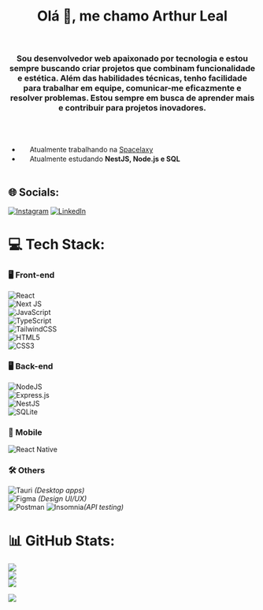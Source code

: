 <h1 align="center">Olá 👋, me chamo Arthur Leal</h1><br>
<h3 align="center">Sou desenvolvedor web apaixonado por tecnologia e estou sempre buscando criar projetos que combinam funcionalidade e estética. Além das habilidades técnicas, tenho facilidade para trabalhar em equipe, comunicar-me eficazmente e resolver problemas. Estou sempre em busca de aprender mais e contribuir para projetos inovadores.</h3><br><br>

- <img src="https://github.com/ritik307/ritik307/blob/main/images/laptop.gif" width="16"> Atualmente trabalhando na [Spacelaxy](https://github.com/spacelaxy)<br>
- <img src="https://media.giphy.com/media/VgCDAzcKvsR6OM0uWg/giphy.gif" width="16"> Atualmente estudando **NestJS, Node.js e SQL**<br><br>


## 🌐 Socials:
[![Instagram](https://img.shields.io/badge/Instagram-%23E4405F.svg?logo=Instagram&logoColor=white)](https://instagram.com/arthurlleall1) [![LinkedIn](https://img.shields.io/badge/LinkedIn-%230077B5.svg?logo=linkedin&logoColor=white)](https://www.linkedin.com/in/arthur-leal-9a8ab1315/) 

# 💻 Tech Stack:

### 🖥️ Front-end
![React](https://img.shields.io/badge/react-%2320232a.svg?style=for-the-badge&logo=react&logoColor=%2361DAFB)  
![Next JS](https://img.shields.io/badge/Next-black?style=for-the-badge&logo=next.js&logoColor=white)  
![JavaScript](https://img.shields.io/badge/javascript-%23323330.svg?style=for-the-badge&logo=javascript&logoColor=%23F7DF1E)  
![TypeScript](https://img.shields.io/badge/typescript-%23007ACC.svg?style=for-the-badge&logo=typescript&logoColor=white)  
![TailwindCSS](https://img.shields.io/badge/tailwindcss-%2338B2AC.svg?style=for-the-badge&logo=tailwind-css&logoColor=white)  
![HTML5](https://img.shields.io/badge/html5-%23E34F26.svg?style=for-the-badge&logo=html5&logoColor=white)  
![CSS3](https://img.shields.io/badge/css3-%231572B6.svg?style=for-the-badge&logo=css3&logoColor=white)  



### 🖥️ Back-end
![NodeJS](https://img.shields.io/badge/node.js-6DA55F?style=for-the-badge&logo=node.js&logoColor=white)  
![Express.js](https://img.shields.io/badge/express.js-%23404d59.svg?style=for-the-badge&logo=express&logoColor=%2361DAFB)  
![NestJS](https://img.shields.io/badge/nestjs-%23E0234E.svg?style=for-the-badge&logo=nestjs&logoColor=white)    
![SQLite](https://img.shields.io/badge/sqlite-%2307405e.svg?style=for-the-badge&logo=sqlite&logoColor=white)



### 📱 Mobile
![React Native](https://img.shields.io/badge/react_native-%2320232a.svg?style=for-the-badge&logo=react&logoColor=%2361DAFB)  



### 🛠 Others
![Tauri](https://img.shields.io/badge/tauri-%2324C8DB.svg?style=for-the-badge&logo=tauri&logoColor=%23FFFFFF) *(Desktop apps)*  
![Figma](https://img.shields.io/badge/figma-%23F24E1E.svg?style=for-the-badge&logo=figma&logoColor=white) *(Design UI/UX)*  
![Postman](https://img.shields.io/badge/Postman-FF6C37?style=for-the-badge&logo=postman&logoColor=white) ![Insomnia](https://img.shields.io/badge/Insomnia-black?style=for-the-badge&logo=insomnia&logoColor=5849BE)*(API testing)*  


# 📊 GitHub Stats:
![](https://github-readme-stats.vercel.app/api?username=ArthurDevLeal&theme=transparent&hide_border=false&include_all_commits=true&count_private=true)<br/>
![](https://github-readme-streak-stats.herokuapp.com/?user=ArthurDevLeal&theme=transparent&hide_border=false)<br/>
![](https://github-readme-stats.vercel.app/api/top-langs/?username=ArthurDevLeal&theme=transparent&hide_border=false&include_all_commits=true&count_private=true&layout=compact)


[![](https://visitcount.itsvg.in/api?id=ArthurDevLeal&icon=3&color=1)](https://visitcount.itsvg.in)
